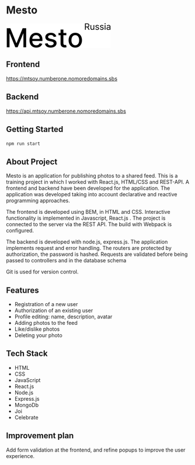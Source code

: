 # Mesto
![logo](https://github.com/mtsoy123/react-mesto-api-full/blob/main/utils/logoDark.svg)

## Frontend
https://mtsoy.numberone.nomoredomains.sbs

## Backend
https://api.mtsoy.numberone.nomoredomains.sbs

## Getting Started
`npm run start`

## About Project
Mesto is an application for publishing photos to a shared feed. This is a training project in which I worked with React.js, HTML/CSS and REST-API. A frontend and backend have been developed for the application. The application was developed taking into account declarative and reactive programming approaches.

The frontend is developed using BEM, in HTML and CSS. Interactive functionality is implemented in Javascript, React.js . The project is connected to the server via the REST API. The build with Webpack is configured.

The backend is developed with node.js, express.js. The application implements request and error handling. The routers are protected by authorization, the password is hashed. Requests are validated before being passed to controllers and in the database schema

Git is used for version control.

## Features
* Registration of a new user
* Authorization of an existing user
* Profile editing: name, description, avatar
* Adding photos to the feed
* Like/dislike photos
* Deleting your photo

## Tech Stack
* HTML
* CSS
* JavaScript
* React.js
* Node.js
* Express.js
* MongoDb
* Joi
* Celebrate

## Improvement plan
Add form validation at the frontend, and refine popups to improve the user experience.
